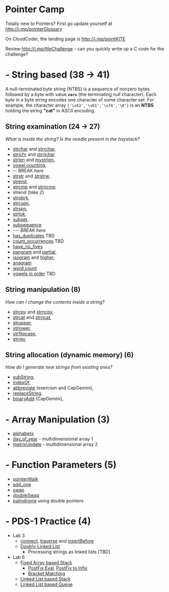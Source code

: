 # Pointer Camp

Totally new to Pointers? First go update yourself at http://j.mp/pointerGlossary

On CloudCoder, the landing page is http://j.mp/pointKITE

Review http://j.mp/fileChallenge - can you quickly write up a C code for the challenge? 

# - String based (38 -> 41)
A null-terminated byte string (NTBS) is a sequence of nonzero bytes followed by a byte with value **`zero`** (the terminating null character). Each byte in a byte string encodes one character of some character set. For example, the character array `{'\x63','\x61','\x74','\0'}` is an **NTBS** holding the string **"cat"** in ASCII encoding.

## String examination  (24 -> 27)
_What is inside the string? Is the needle present in the haystack?_
- [strchar](http://j.mp/stringCharCC) and [strrchar](http://j.mp/stringrcharCC),  
- [strichr](http://j.mp/stringicharCC) and [strrichar](http://j.mp/stringiRcharCC)
- [strlen](http://j.mp/stringLenCC) and [mystrlen](http://j.mp/strlenCC),
- [vowel counting](https://j.mp/vowelCC),
- -- BREAK  _here_
- [strstr](http://j.mp/stringStrCC) and [strstrw](http://j.mp/strstrWrapCC), 
- [strend](http://j.mp/stringEndCC), 
- [strcmp](http://j.mp/stringCompareCC) and [strncmp](http://j.mp/stringncompareCC)
- strend (_take  2_)
- [strpbrk](http://j.mp/strpbrkCC), 
- [strcspn](http://j.mp/stringcspnCC), 
- [strspn](http://j.mp/stringspnCC), 
- [strtok](http://j.mp/strTokenizeCC),
- [subset](http://j.mp/subSetCC), 
- [subsequence](http://j.mp/subSeqCC)
- --- *BREAK here*
- [has_duplicates]() TBD
- [count_occurrences]() TBD
- [have_no_fives](http://j.mp/haveNoFive) 
- [pangram](http://j.mp/panGramCC) and [partial](http://j.mp/pangramCC), 
- [isogram](http://j.mp/isogramCC) and [higher](http://j.mp/multipleIsogramCC),
- [anagram](http://j.mp/anagramCC)
- [word count](http://j.mp/wordcountCC)
- [vowels in order](http://j.mp/vowelsinorderCC) TBD 


## String manipulation (8)
_How can I change the contents inside a string?_ 
- [strcpy](http://j.mp/stringCopyCC) and [strncpy](http://j.mp/stringNcopyCC),
- [strcat](http://j.mp/stringCatCC) and [strncat](http://j.mp/stringNcatCC),
- [strupper](http://j.mp/toUpperCC),
- [strlower](http://j.mp/toLowerCC),
- [strflipcase](http://j.mp/stringflipcaseCC), 
- [strrev](http://j.mp/reverseUsingPointers),

## String allocation (dynamic memory) (6)
_How do I generate new strings from existing ones?_
- [subString](http://j.mp/subStringCC), 
- [indexOf](http://j.mp/indexCC),
- [abbreviate](http://j.mp/acronymCC) (exercism and CapGemini), 
- [replaceString](http://j.mp/replaceCC),
- [binaryAdd](http://j.mp/binaryAddCC) (CapGemini), 
  
# - Array Manipulation  (3)
- [alphabets](https://cloudcoder.kgkite.ac.in/cloudcoder/#exercise?c=33,p=1208) 
- [day_of_year](http://j.mp/dayYearCC)  - multidimensional array 1
- [matrixUpdate](http://j.mp/arrayPointer) - multidimensional array 2

# - Function Parameters (5)
- [pointerWalk](http://j.mp/pointerWalk)
- [add_one](https://cloudcoder.kgkite.ac.in/cloudcoder/#exercise?c=33,p=967) 
- [swap](http://j.mp/swapUsingPointers) 
- [doubleSwap](http://j.mp/doubleSwap)
- [palindrome](http://j.mp/dPalindromeKG) using double pointers


# - PDS-1 Practice (4)
  - Lab 3
	 - [connect](https://cloudcoder.kgkite.ac.in/cloudcoder/#exercise?c=7,p=1191), [traverse](https://cloudcoder.kgkite.ac.in/cloudcoder/#exercise?c=7,p=1190) and 
[insertBefore](https://cloudcoder.kgkite.ac.in/cloudcoder/#exercise?c=7,p=1193)
	 - [Doubly-Linked List](https://cloudcoder.kgkite.ac.in/cloudcoder/#exercise?c=7,p=1189)
       - Processing strings as linked lists [TBD]
  - Lab 6 
    - [Fixed Array based Stack](https://cloudcoder.kgkite.ac.in/cloudcoder/#exercise?c=7,p=1115)
      - [PostFix Eval](https://cloudcoder.kgkite.ac.in/cloudcoder/#exercise?c=7,p=1120),  [PostFix to Infix](http://j.mp/infixPostfix)
      - [Bracket Matching](https://cloudcoder.kgkite.ac.in/cloudcoder/#exercise?c=7,p=1126)
    - [Linked List based Stack](https://cloudcoder.kgkite.ac.in/cloudcoder/#exercise?c=7,p=1162)
    - [Linked List based Queue](https://cloudcoder.kgkite.ac.in/cloudcoder/#exercise?c=7,p=1188)

<!---
## Another Pointer Problem Set 

http://clc-wiki.net/wiki/C_standard_library:string.h

![clibrary]( http://j.mp/pointerProblems)

--->
